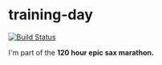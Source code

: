 # training-day

[![Build Status](https://travis-ci.org/gabrielsuch/training-day.svg)](https://travis-ci.org/gabrielsuch/training-day)

I'm part of the **120 hour epic sax marathon.**
